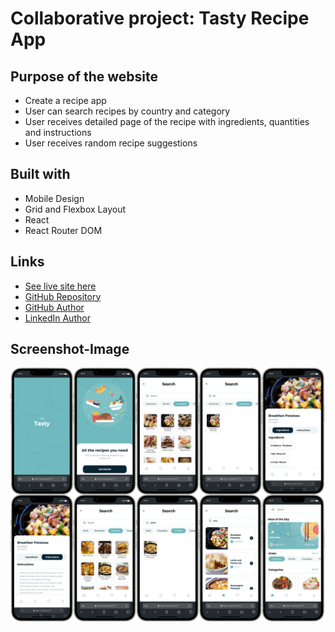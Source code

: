 # Collaborative project: Tasty Recipe App

## Purpose of the website

- Create a recipe app
- User can search recipes by country and category
- User receives detailed page of the recipe with ingredients, quantities and instructions
- User receives random recipe suggestions

## Built with

- Mobile Design
- Grid and Flexbox Layout
- React
- React Router DOM

## Links

- [See live site here](tasty-react-sigma.vercel.app)
- [GitHub Repository](https://github.com/thomaserdmenger/Tasty-React)
- [GitHub Author](https://github.com/thomaserdmenger)
- [LinkedIn Author](https://www.linkedin.com/in/thomaserdmenger/)

## Screenshot-Image

![](./public/images/screenshot.png)

